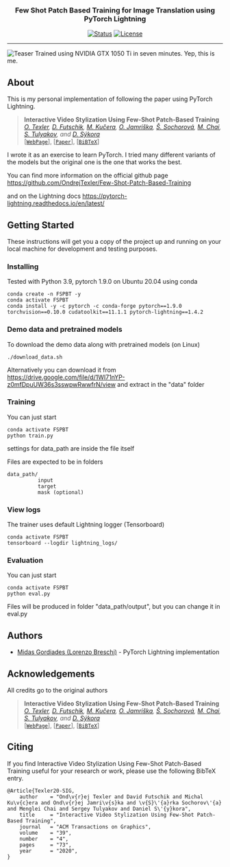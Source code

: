 
<h3 align="center">Few Shot Patch Based Training for Image Translation using PyTorch Lightning</h3>

<div align="center">

[![Status](https://img.shields.io/badge/status-active-success.svg)]()
[![License](https://img.shields.io/badge/license-MIT-blue.svg)](/LICENSE)


</div>

---


![Teaser](doc/webcam.gif)
Trained using NVIDIA GTX 1050 Ti in seven minutes.
Yep, this is me.

## About <a name = "about"></a>

This is my personal implementation of following the paper using PyTorch Lightning.

> **Interactive Video Stylization Using Few-Shot Patch-Based Training** </br>
_[O. Texler](https://ondrejtexler.github.io/), [D. Futschik](https://dcgi.fel.cvut.cz/people/futscdav),
[M. Kučera](https://www.linkedin.com/in/kuceram/), [O. Jamriška](https://dcgi.fel.cvut.cz/people/jamriond), 
[Š. Sochorová](https://dcgi.fel.cvut.cz/people/sochosar), [M. Chai](http://www.mlchai.com), 
[S. Tulyakov](http://www.stulyakov.com), and [D. Sýkora](https://dcgi.fel.cvut.cz/home/sykorad/)_ </br>
[[`WebPage`](https://ondrejtexler.github.io/patch-based_training)],
[[`Paper`](https://ondrejtexler.github.io/res/Texler20-SIG_patch-based_training_main.pdf)],
[[`BiBTeX`](#CitingFewShotPatchBasedTraining)]


I wrote it as an exercise to learn PyTorch.
I tried many different variants of the models but the original one is the one that works the best.

You can find more information on the official github page
https://github.com/OndrejTexler/Few-Shot-Patch-Based-Training

and on the Lightning docs
https://pytorch-lightning.readthedocs.io/en/latest/

## Getting Started <a name = "getting_started"></a>

These instructions will get you a copy of the project up and running on your local machine for development and testing purposes. 


### Installing

Tested with Python 3.9, pytorch 1.9.0 on Ubuntu 20.04 using conda

```
conda create -n FSPBT -y
conda activate FSPBT
conda install -y -c pytorch -c conda-forge pytorch==1.9.0 torchvision==0.10.0 cudatoolkit==11.1.1 pytorch-lightning==1.4.2
```

### Demo data and pretrained models

To download the demo data along with pretrained models (on Linux)
```
./download_data.sh
```

Alternatively you can download it from  https://drive.google.com/file/d/1WI71nYP-z0mfDpuUW36s3sswpwRwwfrN/view
and extract in the "data" folder

### Training

You can just start

```
conda activate FSPBT
python train.py
```
settings for data_path are inside the file itself

Files are expected to be in folders
```
data_path/
          input
          target
          mask (optional)
```
### View logs
The trainer uses default Lightning logger (Tensorboard)

```
conda activate FSPBT
tensorboard --logdir lightning_logs/ 
```

### Evaluation

You can just start

```
conda activate FSPBT
python eval.py
```

Files will be produced in folder "data_path/output", but you can change it in eval.py



## Authors <a name = "authors"></a>

- [Midas Gordiades (Lorenzo Breschi)](https://github.com/rnwzd) - PyTorch Lightning implementation


##  Acknowledgements <a name = "acknowledgement"></a>
All credits go to the original authors

> **Interactive Video Stylization Using Few-Shot Patch-Based Training** </br>
_[O. Texler](https://ondrejtexler.github.io/), [D. Futschik](https://dcgi.fel.cvut.cz/people/futscdav),
[M. Kučera](https://www.linkedin.com/in/kuceram/), [O. Jamriška](https://dcgi.fel.cvut.cz/people/jamriond), 
[Š. Sochorová](https://dcgi.fel.cvut.cz/people/sochosar), [M. Chai](http://www.mlchai.com), 
[S. Tulyakov](http://www.stulyakov.com), and [D. Sýkora](https://dcgi.fel.cvut.cz/home/sykorad/)_ </br>
[[`WebPage`](https://ondrejtexler.github.io/patch-based_training)],
[[`Paper`](https://ondrejtexler.github.io/res/Texler20-SIG_patch-based_training_main.pdf)],
[[`BiBTeX`](#CitingFewShotPatchBasedTraining)]


## <a name="CitingFewShotPatchBasedTraining"></a>Citing
If you find Interactive Video Stylization Using Few-Shot Patch-Based Training useful 
for your research or work, please use the following BibTeX entry.

```
@Article{Texler20-SIG,
    author    = "Ond\v{r}ej Texler and David Futschik and Michal Ku\v{c}era and Ond\v{r}ej Jamri\v{s}ka and \v{S}\'{a}rka Sochorov\'{a} and Menglei Chai and Sergey Tulyakov and Daniel S\'{y}kora",
    title     = "Interactive Video Stylization Using Few-Shot Patch-Based Training",
    journal   = "ACM Transactions on Graphics",
    volume    = "39",
    number    = "4",
    pages     = "73",
    year      = "2020",
}
```